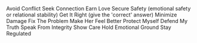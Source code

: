 Avoid Conflict
Seek Connection
Earn Love
Secure Safety (emotional safety or relational stability)
Get It Right (give the 'correct' answer)
Minimize Damage
Fix The Problem
Make Her Feel Better
Protect Myself
Defend My Truth
Speak From Integrity
Show Care
Hold Emotional Ground
Stay Regulated